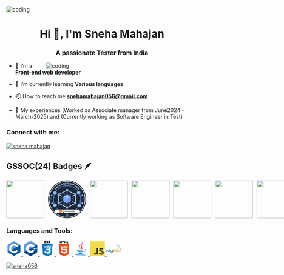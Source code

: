 <img alt="coding" height="250" width="100%" src="https://external-content.duckduckgo.com/iu/?u=https%3A%2F%2Fmiro.medium.com%2Fv2%2Fresize%3Afit%3A1400%2F1*-ntL3Dsvc-dJ5cLGRtSuEw.gif&f=1&nofb=1&ipt=edea8732278a493da63c428ba7af4a5eaed4d5f07c14ed4a223ca9bc18d3cdf9&ipo=images">
<h1 align="center">Hi 👋, I'm Sneha Mahajan</h1>
<h3 align="center">A passionate Tester from India</h3>

<img align="right" alt="coding" width="400" src="https://external-content.duckduckgo.com/iu/?u=https%3A%2F%2Fmedia0.giphy.com%2Fmedia%2F2IudUHdI075HL02Pkk%2Fgiphy.gif&f=1&nofb=1&ipt=119d3a4220e239b0cb1de8c391eaa185307c2b6b6b98bd5e212673b06682bb08&ipo=images">

- 🔭 I’m a **Front-end web developer**

- 🌱 I’m currently learning **Various languages**

- 📫 How to reach me **snehamahajan056@gmail.com**

- 📄 My experiences (Worked as Associate manager from June2024 - March-2025) 
  and (Currently working as Software Engineer in Test)

<h3 align="left">Connect with me:</h3>
<p align="left">
<a href="https://www.linkedin.com/in/sneha-mahajan-82003722b/" target="blank"><img align="center" src="https://raw.githubusercontent.com/rahuldkjain/github-profile-readme-generator/master/src/images/icons/Social/linked-in-alt.svg" alt="sneha mahajan" height="25" width="40" /></a>
</p>

## GSSOC(24) Badges 🪶
<div style='display:flex; align-items:center; gap: 10px;' align='center'>
<img src="https://github.com/GSSoC24/Postman-Challenge/blob/main/docs/assets/Postman%20Dark.png?raw=true" width="100px" height="100px" />
  <img src="https://github.com/sneha056/Sneha056/blob/main/web%20hack3.png?raw=true" width="100px" height="100px" />
  <img src="https://github.com/GSSoC24/Postman-Challenge/blob/main/docs/assets/1.png?raw=true" width="100px" height="100px" />
  <img src="https://github.com/GSSoC24/Postman-Challenge/blob/main/docs/assets/2.png?raw=true" width="100px" height="100px" />
  <img src="https://github.com/GSSoC24/Postman-Challenge/blob/main/docs/assets/3.png?raw=true" width="100px" height="100px" />
  <img src="https://github.com/GSSoC24/Postman-Challenge/blob/main/docs/assets/4.png?raw=true" width="100px" height="100px" />
  <img src="https://github.com/GSSoC24/Postman-Challenge/blob/main/docs/assets/5.png?raw=true" width="100px" height="100px" />
  <img src="https://github.com/sneha056/Sneha056/blob/main/Innovator%20Badge.png?raw=true" width="100px" height="100px" />
</div>

<h3 align="left">Languages and Tools:</h3>
<p align="left"> <a href="https://www.cprogramming.com/" target="_blank" rel="noreferrer"> <img src="https://raw.githubusercontent.com/devicons/devicon/master/icons/c/c-original.svg" alt="c" width="40" height="40"/> </a> <a href="https://www.w3schools.com/cpp/" target="_blank" rel="noreferrer"> <img src="https://raw.githubusercontent.com/devicons/devicon/master/icons/cplusplus/cplusplus-original.svg" alt="cplusplus" width="40" height="40"/> </a> <a href="https://www.w3schools.com/css/" target="_blank" rel="noreferrer"> <img src="https://raw.githubusercontent.com/devicons/devicon/master/icons/css3/css3-original-wordmark.svg" alt="css3" width="40" height="40"/> </a> <a href="https://www.w3.org/html/" target="_blank" rel="noreferrer"> <img src="https://raw.githubusercontent.com/devicons/devicon/master/icons/html5/html5-original-wordmark.svg" alt="html5" width="40" height="40"/> </a> <a href="https://www.java.com" target="_blank" rel="noreferrer"> <img src="https://raw.githubusercontent.com/devicons/devicon/master/icons/java/java-original.svg" alt="java" width="40" height="40"/> </a> <a href="https://developer.mozilla.org/en-US/docs/Web/JavaScript" target="_blank" rel="noreferrer"> <img src="https://raw.githubusercontent.com/devicons/devicon/master/icons/javascript/javascript-original.svg" alt="javascript" width="40" height="40"/> </a>  <a href="https://www.mysql.com/" target="_blank" rel="noreferrer"> <img src="https://raw.githubusercontent.com/devicons/devicon/master/icons/mysql/mysql-original-wordmark.svg" alt="mysql" width="40" height="40"/> </a> </p>

<p align="left"> <a href="https://github.com/ryo-ma/github-profile-trophy"><img src="https://github-profile-trophy.vercel.app/?username=sneha056" alt="sneha056" /></a> </p>

